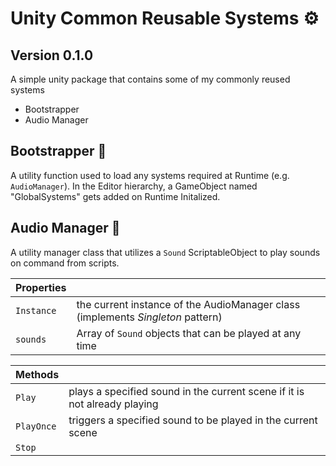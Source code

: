 # Unity Common Reusable Systems ⚙️

## Version 0.1.0

A simple unity package that contains some of my commonly reused systems

- Bootstrapper
- Audio Manager

## Bootstrapper 🧰

A utility function used to load any systems required at Runtime (e.g. `AudioManager`). In the Editor hierarchy, a GameObject named "GlobalSystems" gets added on Runtime Initalized.

## Audio Manager 🎹

A utility manager class that utilizes a `Sound` ScriptableObject to play sounds on command from scripts.

| **Properties**           |                                                                                 |
| ---------- | ------------------------------------------------------------------------------- |
| `Instance` | the current instance of the AudioManager class (implements _Singleton_ pattern) |
| `sounds`   | Array of `Sound` objects that can be played at any time                         |

| **Methods**            |                                                                           |
| ---------- | ------------------------------------------------------------------------- |
| `Play`     | plays a specified sound in the current scene if it is not already playing |
| `PlayOnce` | triggers a specified sound to be played in the current scene              |
| `Stop`     |                                                                           |
